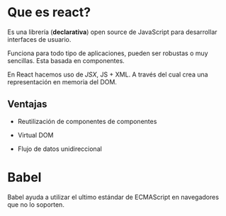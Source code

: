 # Que es react?

Es una librería (**declarativa**) open source de JavaScript para desarrollar interfaces de usuario.

Funciona para todo tipo de aplicaciones, pueden ser robustas o muy sencillas. Esta basada en componentes.

En React hacemos uso de *JSX*, JS + XML. A través del cual crea una representación en memoria del DOM.

## Ventajas
-  Reutilización de componentes de componentes

- Virtual DOM

- Flujo de datos unidireccional

# Babel

Babel ayuda a utilizar el ultimo estándar de ECMAScript en navegadores que no lo soporten. 
